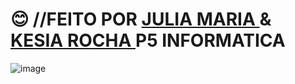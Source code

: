 # 😊 //FEITO POR <a href="https://github.com/Julia-maria56/PMD2-241/tree/main/Avaliacoes/avaliacao-04"> JULIA MARIA </a> & <a href="https://github.com/KesiaRocha/pdm2-241/tree/main/Avaliacoes/Avaliacao-04"> KESIA ROCHA </a>    P5 INFORMATICA



![image](https://github.com/KesiaRocha/pdm2-241/assets/124710521/9f1e0ed6-6115-49d4-ae73-422668dc26ff)

